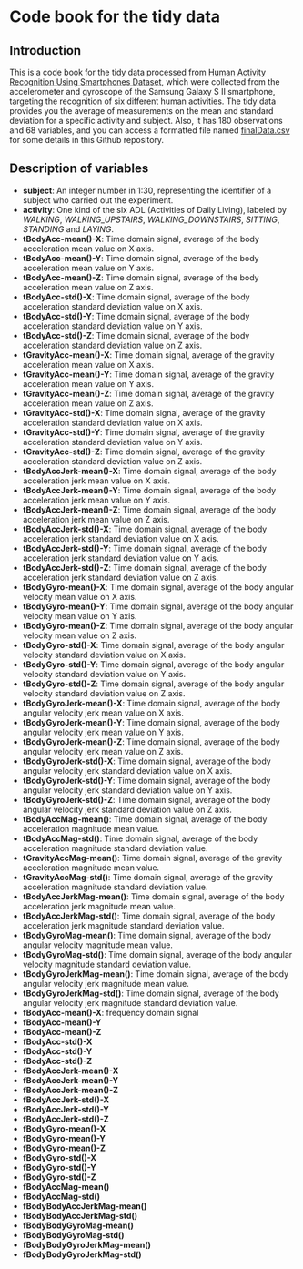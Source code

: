 # Code book for the tidy data

## Introduction
This is a code book for the tidy data processed from [Human Activity Recognition Using Smartphones Dataset](http://archive.ics.uci.edu/ml/datasets/Human+Activity+Recognition+Using+Smartphones), which were collected from the accelerometer and gyroscope of the Samsung Galaxy S II smartphone, targeting the recognition of six
different human activities. The tidy data provides you the average of measurements on the mean and standard deviation for a specific activity and subject. Also, it has 180 observations and 68 variables, and you can access a formatted file named [finalData.csv](https://github.com/MenghaoLiu/getdataproject/blob/master/finalData.csv) for some details in this Github repository.
## Description of variables
- **subject**: An integer number in 1:30, representing the identifier of a subject who carried out the experiment.
- **activity**: One kind of the six ADL (Activities of Daily Living), labeled by *WALKING*, *WALKING_UPSTAIRS*, *WALKING_DOWNSTAIRS*, *SITTING*, *STANDING* and *LAYING*.
- **tBodyAcc-mean()-X**: Time domain signal, average of the body acceleration mean value on X axis.
- **tBodyAcc-mean()-Y**: Time domain signal, average of the body acceleration mean value on Y axis.
- **tBodyAcc-mean()-Z**: Time domain signal, average of the body acceleration mean value on Z axis.
- **tBodyAcc-std()-X**: Time domain signal, average of the body acceleration standard deviation value on X axis.
- **tBodyAcc-std()-Y**: Time domain signal, average of the body acceleration standard deviation value on Y axis.
- **tBodyAcc-std()-Z**: Time domain signal, average of the body acceleration standard deviation value on Z axis.
- **tGravityAcc-mean()-X**: Time domain signal, average of the gravity acceleration mean value on X axis.
- **tGravityAcc-mean()-Y**: Time domain signal, average of the gravity acceleration mean value on Y axis.
- **tGravityAcc-mean()-Z**: Time domain signal, average of the gravity acceleration mean value on Z axis.
- **tGravityAcc-std()-X**: Time domain signal, average of the gravity acceleration standard deviation value on X axis.
- **tGravityAcc-std()-Y**: Time domain signal, average of the gravity acceleration standard deviation value on Y axis.
- **tGravityAcc-std()-Z**: Time domain signal, average of the gravity acceleration standard deviation value on Z axis.
- **tBodyAccJerk-mean()-X**: Time domain signal, average of the body acceleration jerk mean value on X axis.
- **tBodyAccJerk-mean()-Y**: Time domain signal, average of the body acceleration jerk mean value on Y axis.
- **tBodyAccJerk-mean()-Z**: Time domain signal, average of the body acceleration jerk mean value on Z axis.
- **tBodyAccJerk-std()-X**: Time domain signal, average of the body acceleration jerk standard deviation value on X axis.
- **tBodyAccJerk-std()-Y**: Time domain signal, average of the body acceleration jerk standard deviation value on Y axis.
- **tBodyAccJerk-std()-Z**: Time domain signal, average of the body acceleration jerk standard deviation value on Z axis.
- **tBodyGyro-mean()-X**: Time domain signal, average of the body angular velocity mean value on X axis.
- **tBodyGyro-mean()-Y**: Time domain signal, average of the body angular velocity mean value on Y axis.
- **tBodyGyro-mean()-Z**: Time domain signal, average of the body angular velocity mean value on Z axis.
- **tBodyGyro-std()-X**: Time domain signal, average of the body angular velocity standard deviation value on X axis.
- **tBodyGyro-std()-Y**: Time domain signal, average of the body angular velocity standard deviation value on Y axis.
- **tBodyGyro-std()-Z**: Time domain signal, average of the body angular velocity standard deviation value on Z axis.
- **tBodyGyroJerk-mean()-X**: Time domain signal, average of the body angular velocity jerk mean value on X axis.
- **tBodyGyroJerk-mean()-Y**: Time domain signal, average of the body angular velocity jerk mean value on Y axis.
- **tBodyGyroJerk-mean()-Z**: Time domain signal, average of the body angular velocity jerk mean value on Z axis.
- **tBodyGyroJerk-std()-X**: Time domain signal, average of the body angular velocity jerk standard deviation value on X axis.
- **tBodyGyroJerk-std()-Y**: Time domain signal, average of the body angular velocity jerk standard deviation value on Y axis.
- **tBodyGyroJerk-std()-Z**: Time domain signal, average of the body angular velocity jerk standard deviation value on Z axis.
- **tBodyAccMag-mean()**: Time domain signal, average of the body acceleration magnitude mean value.
- **tBodyAccMag-std()**: Time domain signal, average of the body acceleration magnitude standard deviation value.
- **tGravityAccMag-mean()**: Time domain signal, average of the gravity acceleration magnitude mean value.
- **tGravityAccMag-std()**: Time domain signal, average of the gravity acceleration magnitude standard deviation value.
- **tBodyAccJerkMag-mean()**: Time domain signal, average of the body acceleration jerk magnitude mean value.
- **tBodyAccJerkMag-std()**: Time domain signal, average of the body acceleration jerk magnitude standard deviation value.
- **tBodyGyroMag-mean()**: Time domain signal, average of the body angular velocity magnitude mean value.
- **tBodyGyroMag-std()**: Time domain signal, average of the body angular velocity magnitude standard deviation value.
- **tBodyGyroJerkMag-mean()**: Time domain signal, average of the body angular velocity jerk magnitude mean value.
- **tBodyGyroJerkMag-std()**: Time domain signal, average of the body angular velocity jerk magnitude standard deviation value.
- **fBodyAcc-mean()-X**: frequency domain signal
- **fBodyAcc-mean()-Y**
- **fBodyAcc-mean()-Z**
- **fBodyAcc-std()-X**
- **fBodyAcc-std()-Y**
- **fBodyAcc-std()-Z**
- **fBodyAccJerk-mean()-X**
- **fBodyAccJerk-mean()-Y**
- **fBodyAccJerk-mean()-Z**
- **fBodyAccJerk-std()-X**
- **fBodyAccJerk-std()-Y**
- **fBodyAccJerk-std()-Z**
- **fBodyGyro-mean()-X**
- **fBodyGyro-mean()-Y**
- **fBodyGyro-mean()-Z**
- **fBodyGyro-std()-X**
- **fBodyGyro-std()-Y**
- **fBodyGyro-std()-Z**
- **fBodyAccMag-mean()**
- **fBodyAccMag-std()**
- **fBodyBodyAccJerkMag-mean()**
- **fBodyBodyAccJerkMag-std()**
- **fBodyBodyGyroMag-mean()**
- **fBodyBodyGyroMag-std()**
- **fBodyBodyGyroJerkMag-mean()**
- **fBodyBodyGyroJerkMag-std()**



